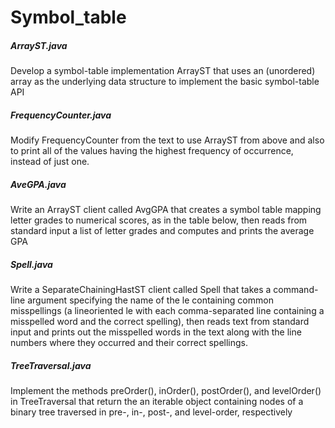 # Symbol_table

##### ArrayST.java
Develop a symbol-table implementation ArrayST that
uses an (unordered) array as the underlying data structure to implement the basic symbol-table
API 

##### FrequencyCounter.java
Modify FrequencyCounter from the text to use ArrayST from
above and also to print all of the values having the highest frequency of occurrence, instead of
just one.

##### AveGPA.java
Write an ArrayST client called AvgGPA that creates a symbol table
mapping letter grades to numerical scores, as in the table below, then reads from standard input a
list of letter grades and computes and prints the average GPA 

##### Spell.java
Write a SeparateChainingHastST client called Spell that takes a
command-line argument specifying the name of the le containing common misspellings (a lineoriented le with each comma-separated line containing a misspelled word and the correct
spelling), then reads text from standard input and prints out the misspelled words in the text
along with the line numbers where they occurred and their correct spellings.

##### TreeTraversal.java
Implement the methods preOrder(), inOrder(), postOrder(), and
levelOrder() in TreeTraversal that return the an iterable object containing nodes of a binary tree
traversed in pre-, in-, post-, and level-order, respectively
